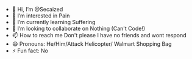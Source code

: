 - 👋 Hi, I’m @Secaized
- 👀 I’m interested in Pain
- 🌱 I’m currently learning Suffering
- 💞️ I’m looking to collaborate on Nothing (Can't Code!)
- 📫 How to reach me Don't please I have no friends and wont respond
- 😄 Pronouns: He/Him/Attack Helicopter/ Walmart Shopping Bag
- ⚡ Fun fact: No

<!---
Secaized/Secaized is a ✨ special ✨ repository because its `README.md` (this file) appears on your GitHub profile.
You can click the Preview link to take a look at your changes.
--->
